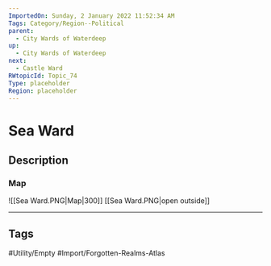 ```yaml
---
ImportedOn: Sunday, 2 January 2022 11:52:34 AM
Tags: Category/Region--Political
parent:
  - City Wards of Waterdeep
up:
  - City Wards of Waterdeep
next:
  - Castle Ward
RWtopicId: Topic_74
Type: placeholder
Region: placeholder
---
```

# Sea Ward
## Description
### Map
![[Sea Ward.PNG|Map|300]]
[[Sea Ward.PNG|open outside]]


---
## Tags
#Utility/Empty #Import/Forgotten-Realms-Atlas

